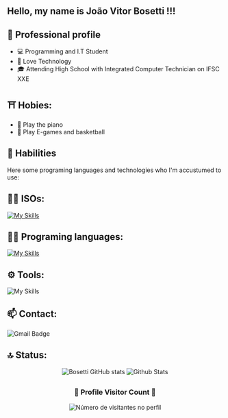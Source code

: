 ## Hello, my name is João Vitor Bosetti !!!


## 💼 Professional profile

- 💻 Programming and I.T Student
- 🌱 Love Technology
- 🎓 Attending High School with Integrated Computer Technician on IFSC XXE

## ⛩️ Hobies:
- 🎵 Play the piano
- 🏀 Play E-games and basketball

## 🚀 Habilities

Here some programing languages and technologies who I'm accustumed to use:

## 👨‍💻 ISOs: 

[![My Skills](https://skillicons.dev/icons?i=linux,windows)](https://skillicons.dev)

## 👨‍💻 Programing languages: 

[![My Skills](https://skillicons.dev/icons?i=js,html,css,python)](https://skillicons.dev)

## ⚙️ Tools:

![My Skills](https://skillicons.dev/icons?i=github,vscode)

## 📫 Contact:

![Gmail Badge](https://img.shields.io/badge/-joao.b2009@gmail.com-006bed?style=flat-square&logo=Gmail&logoColor=white&link=mailto:joao.b2009@gmail.com)

## 🔝 Status:

<div style="display: flex; justify-content: center; gap: 20px;">
  <div>
    <img src="https://github-readme-stats.vercel.app/api?username=Bosettidev&show_icons=true&theme=radical" alt="Bosetti GitHub stats">
    <img src="https://github-readme-stats.vercel.app/api/top-langs/?username=Bosettidev&theme=dark&hide_border=false&include_all_commits=true&count_private=true&layout=compact" alt="Github Stats">
  </div>
</div>

##
<div align="center">
  <h3><b>📍 Profile Visitor Count 📍</b></h3>
</div>

<p align="center">
  <img
    src="https://profile-counter.glitch.me/Bosettidev/count.svg"
    alt="Número de visitantes no perfil"
  />
</p>


